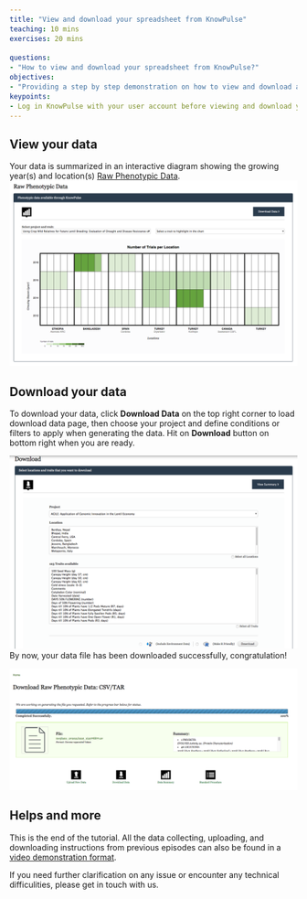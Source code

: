 ```yaml
---
title: "View and download your spreadsheet from KnowPulse"
teaching: 10 mins
exercises: 20 mins
 
questions:
- "How to view and download your spreadsheet from KnowPulse?"
objectives:
- "Providing a step by step demonstration on how to view and download a spreadsheet from KnowPulse."
keypoints:
- Log in KnowPulse with your user account before viewing and download your data
---
```


## View your data
Your data is summarized in an interactive diagram showing the growing year(s) and location(s) [Raw Phenotypic Data](https://knowpulse.usask.ca/phenotypes/raw). 
![Screenshot of main code listing](../fig/howto-upload-raw-phenotypic-data.1.png)

## Download your data
To download your data,  click **Download Data** on the top right corner to load download data page, then choose your project and define conditions or filters to apply when generating the data. Hit on **Download** button on bottom right when you are ready. 

![Screenshot of main code listing](../fig/howto-upload-raw-phenotypic-data.9.png)
By now, your data file has been downloaded successfully, congratulation! 

![Screenshot of main code listing](../fig/howto-upload-raw-phenotypic-data.2.png)


## Helps and more

This is the end of the tutorial. All the data collecting, uploading, and downloading instructions from previous episodes can also be found in a [video demonstration format](https://knowpulse.usask.ca/node/1772530). 

If you need further clarification on any issue or encounter any technical difficulities, please get in touch with us. 

